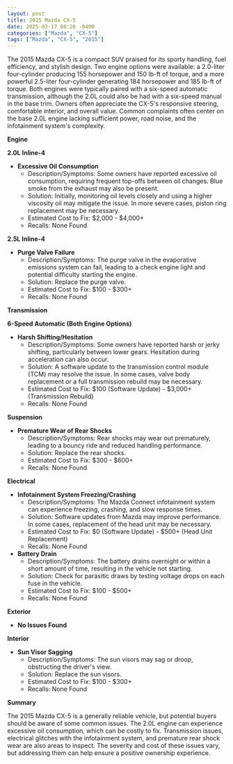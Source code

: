 ```yaml
---
layout: post
title: 2015 Mazda CX-5
date: 2025-03-17 08:26 -0400
categories: ["Mazda", "CX-5"]
tags: ["Mazda", "CX-5", "2015"]
---
```

The 2015 Mazda CX-5 is a compact SUV praised for its sporty handling, fuel efficiency, and stylish design. Two engine options were available: a 2.0-liter four-cylinder producing 155 horsepower and 150 lb-ft of torque, and a more powerful 2.5-liter four-cylinder generating 184 horsepower and 185 lb-ft of torque. Both engines were typically paired with a six-speed automatic transmission, although the 2.0L could also be had with a six-speed manual in the base trim. Owners often appreciate the CX-5's responsive steering, comfortable interior, and overall value. Common complaints often center on the base 2.0L engine lacking sufficient power, road noise, and the infotainment system's complexity.

**Engine**

**2.0L Inline-4**

*   **Excessive Oil Consumption**
    *   Description/Symptoms: Some owners have reported excessive oil consumption, requiring frequent top-offs between oil changes. Blue smoke from the exhaust may also be present.
    *   Solution: Initially, monitoring oil levels closely and using a higher viscosity oil may mitigate the issue. In more severe cases, piston ring replacement may be necessary.
    *   Estimated Cost to Fix: $2,000 - $4,000+
    *   Recalls: None Found

**2.5L Inline-4**

*   **Purge Valve Failure**
    *   Description/Symptoms: The purge valve in the evaporative emissions system can fail, leading to a check engine light and potential difficulty starting the engine.
    *   Solution: Replace the purge valve.
    *   Estimated Cost to Fix: $100 - $300+
    *   Recalls: None Found

**Transmission**

**6-Speed Automatic (Both Engine Options)**

*   **Harsh Shifting/Hesitation**
    *   Description/Symptoms: Some owners have reported harsh or jerky shifting, particularly between lower gears. Hesitation during acceleration can also occur.
    *   Solution: A software update to the transmission control module (TCM) may resolve the issue. In some cases, valve body replacement or a full transmission rebuild may be necessary.
    *   Estimated Cost to Fix: $100 (Software Update) - $3,000+ (Transmission Rebuild)
    *   Recalls: None Found

**Suspension**

*   **Premature Wear of Rear Shocks**
    *   Description/Symptoms: Rear shocks may wear out prematurely, leading to a bouncy ride and reduced handling performance.
    *   Solution: Replace the rear shocks.
    *   Estimated Cost to Fix: $300 - $600+
    *   Recalls: None Found

**Electrical**

*   **Infotainment System Freezing/Crashing**
    *   Description/Symptoms: The Mazda Connect infotainment system can experience freezing, crashing, and slow response times.
    *   Solution: Software updates from Mazda may improve performance. In some cases, replacement of the head unit may be necessary.
    *   Estimated Cost to Fix: $0 (Software Update) - $500+ (Head Unit Replacement)
    *   Recalls: None Found
*   **Battery Drain**
    *   Description/Symptoms: The battery drains overnight or within a short amount of time, resulting in the vehicle not starting.
    *   Solution: Check for parasitic draws by testing voltage drops on each fuse in the vehicle.
    *   Estimated Cost to Fix: $100 - $500+
    *   Recalls: None Found

**Exterior**

*   **No Issues Found**

**Interior**

*   **Sun Visor Sagging**
    *   Description/Symptoms: The sun visors may sag or droop, obstructing the driver's view.
    *   Solution: Replace the sun visors.
    *   Estimated Cost to Fix: $100 - $300+
    *   Recalls: None Found

**Summary**

The 2015 Mazda CX-5 is a generally reliable vehicle, but potential buyers should be aware of some common issues. The 2.0L engine can experience excessive oil consumption, which can be costly to fix. Transmission issues, electrical glitches with the infotainment system, and premature rear shock wear are also areas to inspect. The severity and cost of these issues vary, but addressing them can help ensure a positive ownership experience.

